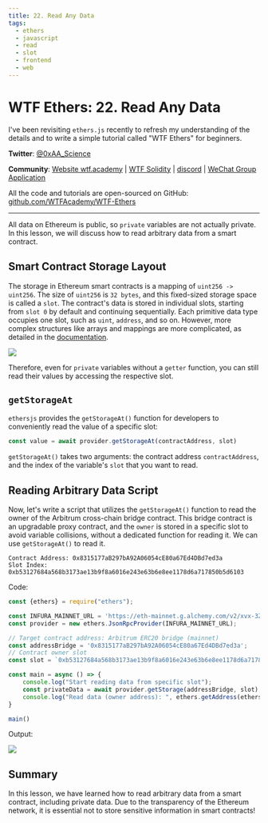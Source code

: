 ```yaml
---
title: 22. Read Any Data
tags:
  - ethers
  - javascript
  - read
  - slot
  - frontend
  - web
---
```


# WTF Ethers: 22. Read Any Data

I've been revisiting `ethers.js` recently to refresh my understanding of the details and to write a simple tutorial called "WTF Ethers" for beginners.

**Twitter**: [@0xAA_Science](https://twitter.com/0xAA_Science)

**Community**: [Website wtf.academy](https://wtf.academy) | [WTF Solidity](https://github.com/AmazingAng/WTFSolidity) | [discord](https://discord.gg/5akcruXrsk) | [WeChat Group Application](https://docs.google.com/forms/d/e/1FAIpQLSe4KGT8Sh6sJ7hedQRuIYirOoZK_85miz3dw7vA1-YjodgJ-A/viewform?usp=sf_link)

All the code and tutorials are open-sourced on GitHub: [github.com/WTFAcademy/WTF-Ethers](https://github.com/WTFAcademy/WTF-Ethers)

-----

All data on Ethereum is public, so `private` variables are not actually private. In this lesson, we will discuss how to read arbitrary data from a smart contract.

## Smart Contract Storage Layout

The storage in Ethereum smart contracts is a mapping of `uint256 -> uint256`. The size of `uint256` is `32 bytes`, and this fixed-sized storage space is called a `slot`. The contract's data is stored in individual slots, starting from `slot 0` by default and continuing sequentially. Each primitive data type occupies one slot, such as `uint`, `address`, and so on. However, more complex structures like arrays and mappings are more complicated, as detailed in the [documentation](https://docs.soliditylang.org/en/v0.8.17/internals/layout_in_storage.html?highlight=Layout%20of%20State%20Variables%20in%20Storage).

![](./img/22-1.png)

Therefore, even for `private` variables without a `getter` function, you can still read their values by accessing the respective slot.

## `getStorageAt`

`ethersjs` provides the `getStorageAt()` function for developers to conveniently read the value of a specific slot:

```js
const value = await provider.getStorageAt(contractAddress, slot)
```

`getStorageAt()` takes two arguments: the contract address `contractAddress`, and the index of the variable's `slot` that you want to read.

## Reading Arbitrary Data Script

Now, let's write a script that utilizes the `getStorageAt()` function to read the owner of the Arbitrum cross-chain bridge contract. This bridge contract is an upgradable proxy contract, and the `owner` is stored in a specific slot to avoid variable collisions, without a dedicated function for reading it. We can use `getStorageAt()` to read it.

```solidity
Contract Address: 0x8315177aB297bA92A06054cE80a67Ed4DBd7ed3a
Slot Index: 0xb53127684a568b3173ae13b9f8a6016e243e63b6e8ee1178d6a717850b5d6103
```

Code:

```js
const {ethers} = require("ethers");

const INFURA_MAINNET_URL = 'https://eth-mainnet.g.alchemy.com/v2/xvx-3ZrK3AdmeL2dzMVqzJcCiejbiSbs';
const provider = new ethers.JsonRpcProvider(INFURA_MAINNET_URL);

// Target contract address: Arbitrum ERC20 bridge (mainnet)
const addressBridge = '0x8315177aB297bA92A06054cE80a67Ed4DBd7ed3a';
// Contract owner slot
const slot = `0xb53127684a568b3173ae13b9f8a6016e243e63b6e8ee1178d6a717850b5d6103`;

const main = async () => {
    console.log("Start reading data from specific slot");
    const privateData = await provider.getStorage(addressBridge, slot);
    console.log("Read data (owner address): ", ethers.getAddress(ethers.dataSlice(privateData, 12)));
}

main()
```

Output:

![](./img/22-2.png)

## Summary

In this lesson, we have learned how to read arbitrary data from a smart contract, including private data. Due to the transparency of the Ethereum network, it is essential not to store sensitive information in smart contracts!
